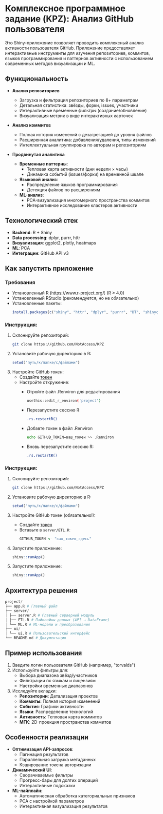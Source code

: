 # Комплексное программное задание (KPZ): Анализ GitHub пользователя

Это Shiny-приложение позволяет проводить комплексный анализ активности пользователя GitHub. Приложение предоставляет интерактивные инструменты для изучения репозиториев, коммитов, языков программирования и паттернов активности с использованием современных методов визуализации и ML.

## Функциональность

- **Анализ репозиториев**
  - Загрузка и фильтрация репозиториев по 8+ параметрам
  - Детальная статистика: звёзды, форки, issues, участники
  - Интерактивные временные фильтры (создание/обновление)
  - Визуализация метрик в виде интерактивных карточек

- **Анализ коммитов**
  - Полная история изменений с дезагрегацией до уровня файлов
  - Расширенная аналитика: добавления/удаления, типы изменений
  - Интеллектуальная группировка по авторам и репозиториям
  
- **Продвинутая аналитика**
  - **Временные паттерны**:
    - Тепловая карта активности (дни недели × часы)
    - Динамика событий (issues/форки) на временной шкале
  - **Языковой анализ**:
    - Распределение языков программирования
    - Детекция файлов по расширениям
  - **ML-анализ**:
    - PCA-визуализация многомерного пространства коммитов
    - Интерактивное исследование кластеров активности
    
## Технологический стек

- **Backend**: R + Shiny
- **Data processing**: dplyr, purrr, httr
- **Визуализация**: ggplot2, plotly, heatmaps
- **ML**: PCA
- **Интеграции**: GitHub API v3

## Как запустить приложение

### Требования

- Установленный R (https://www.r-project.org/) (R ≥ 4.0)
- Установленный RStudio (рекомендуется, но не обязательно)
- Установленные пакеты:
  ```R
  install.packages(c("shiny", "httr", "dplyr", "purrr", "DT", "shinycssloaders", "plotly", "ggplot2", "tidyr", "fastDummies", "shinyjs", "shinyBS"))
  ```

### Инструкция:
1. Склонируйте репозиторий:
   ```bash
   git clone https://github.com/NotAccess/KPZ
   ```
2. Установите рабочую директорию в R:
   ```R
   setwd("путь/к/папке/с/файлами")
   ```
3. Настройте GitHub токен:
    - Создайте [токен](https://github.com/settings/tokens)
    - Настройте откружение: 
        - Отройте файл .Renviron для редактирования
        
            ```bash
            usethis::edit_r_environ('project')
            ```
        - Перезапустите сессию R 
        
            ```bash
            .rs.restartR()
            ```
        - Добавте токен в файл .Renviron
        
            ```bash
            echo GITHUB_TOKEN=ваш_токен >> .Renviron
            ```
        - Вновь перезапустите сессию R:
        
            ```bash
            .rs.restartR()
            ```
            
### Инструкция:
 1. Склонируйте репозиторий:
    ```bash
    git clone https://github.com/NotAccess/KPZ
    ```
 2. Установите рабочую директорию в R:
    ```R
    setwd("путь/к/папке/с/файлами")
    ```
 3. Настройте GitHub токен (обязательно!):
    - Создайте [токен](https://github.com/settings/tokens)
    - Вставьте в `server/ETL.R`:
      ```R
      GITHUB_TOKEN <- "ваш_токен_здесь"
      ```
 4. Запустите приложение:
    ```R
    shiny::runApp()
    ```
        
4. Запустите приложение:
   ```R
   shiny::runApp()
   ```

## Архитектура решения

```s
project/ 
├── app.R # Главный файл
├── server/
│ ├── server.R # Главный серверный модуль
│ ├── ETL.R # Пайплайны данных (API → DataFrame)
│ └── ML.R # ML-модели и преобразования
├── ui/
│ └── ui.R # Пользовательский интерфейс
└── README.md # Документация
```


## Пример использования
1. Введите логин пользователя GitHub (например, "torvalds")
2. Используйте фильтры для:
   - Выбора диапазона звёзд/участников
   - Фильтрации по языкам и лицензиям
   - Настройки временных диапазонов
3. Исследуйте вкладки:
   - **Репозитории**: Детализация проектов
   - **Коммиты**: Полная история изменений
   - **События**: Графики активности
   - **Языки**: Распределение технологий
   - **Активность**: Тепловая карта коммитов
   - **МГК**: 2D-проекция пространства коммитов

## Особенности реализации
- **Оптимизация API-запросов**:
  - Пагинация результатов
  - Параллельная загрузка метаданных
  - Кэширование токена авторизации
- **Динамический UI**:
  - Сворачиваемые фильтры
  - Прогресс-бары для долгих операций
  - Интерактивные подсказки
- **ML-пайплайн**:
  - Автоматическая обработка категориальных признаков
  - PCA с настройкой параметров
  - Интерактивная визуализация результатов





